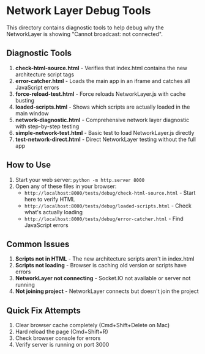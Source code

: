 # Network Layer Debug Tools

This directory contains diagnostic tools to help debug why the NetworkLayer is showing "Cannot broadcast: not connected".

## Diagnostic Tools

1. **check-html-source.html** - Verifies that index.html contains the new architecture script tags
2. **error-catcher.html** - Loads the main app in an iframe and catches all JavaScript errors
3. **force-reload-test.html** - Force reloads NetworkLayer.js with cache busting
4. **loaded-scripts.html** - Shows which scripts are actually loaded in the main window
5. **network-diagnostic.html** - Comprehensive network layer diagnostic with step-by-step testing
6. **simple-network-test.html** - Basic test to load NetworkLayer.js directly
7. **test-network-direct.html** - Direct NetworkLayer testing without the full app

## How to Use

1. Start your web server: `python -m http.server 8000`
2. Open any of these files in your browser:
   - `http://localhost:8000/tests/debug/check-html-source.html` - Start here to verify HTML
   - `http://localhost:8000/tests/debug/loaded-scripts.html` - Check what's actually loading
   - `http://localhost:8000/tests/debug/error-catcher.html` - Find JavaScript errors

## Common Issues

1. **Scripts not in HTML** - The new architecture scripts aren't in index.html
2. **Scripts not loading** - Browser is caching old version or scripts have errors
3. **NetworkLayer not connecting** - Socket.IO not available or server not running
4. **Not joining project** - NetworkLayer connects but doesn't join the project

## Quick Fix Attempts

1. Clear browser cache completely (Cmd+Shift+Delete on Mac)
2. Hard reload the page (Cmd+Shift+R)
3. Check browser console for errors
4. Verify server is running on port 3000